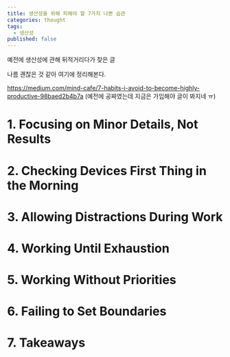 ```yaml
---
title: 생산성을 위해 피해야 할 7가지 나쁜 습관
categories: thought
tags:
  - 생산성
published: false
---
```

예전에 생산성에 관해 뒤적거리다가 찾은 글

나름 괜찮은 것 같아 여기에 정리해본다.

https://medium.com/mind-cafe/7-habits-i-avoid-to-become-highly-productive-98baed2b4b7a
(예전에 공짜였는데 지금은 가입해야 글이 봐지네 ㅠ)
# 1. Focusing on Minor Details, Not Results

# 2. Checking Devices First Thing in the Morning


# 3. Allowing Distractions During Work

# 4. Working Until Exhaustion

# 5. Working Without Priorities

# 6. Failing to Set Boundaries

# 7. Takeaways